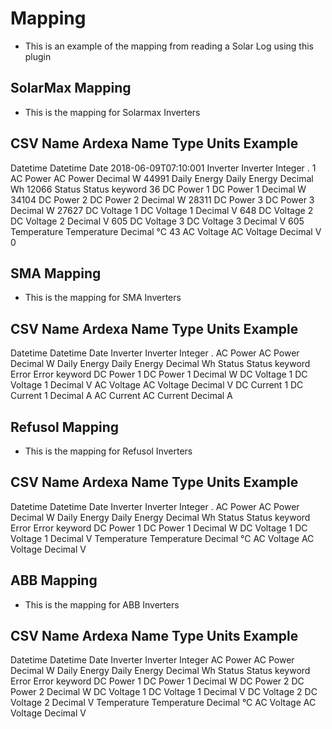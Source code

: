 # Mapping
- This is an example of the mapping from reading a Solar Log using this plugin


## SolarMax Mapping
- This is the mapping for Solarmax Inverters

CSV Name                    Ardexa Name             Type        Units      Example
------------------------------------------------------------------------------------
Datetime                    Datetime                Date                    2018-06-09T07:10:001
Inverter                    Inverter                Integer     .           1
AC Power                    AC Power                Decimal     W           44991
Daily Energy                Daily Energy            Decimal     Wh          12066
Status                      Status                  keyword                 36
DC Power 1                  DC Power 1              Decimal     W           34104
DC Power 2                  DC Power 2              Decimal     W           28311
DC Power 3                  DC Power 3              Decimal     W           27627
DC Voltage 1                DC Voltage 1            Decimal     V           648
DC Voltage 2                DC Voltage 2            Decimal     V           605
DC Voltage 3                DC Voltage 3            Decimal     V           605
Temperature                 Temperature             Decimal     °C          43
AC Voltage                  AC Voltage              Decimal     V           0


## SMA Mapping
- This is the mapping for SMA Inverters

CSV Name                    Ardexa Name             Type        Units      Example
------------------------------------------------------------------------------------
Datetime                    Datetime                Date
Inverter                    Inverter                Integer     .
AC Power                    AC Power                Decimal     W 
Daily Energy                Daily Energy            Decimal     Wh
Status                      Status                  keyword
Error                       Error                   keyword
DC Power 1                  DC Power 1              Decimal     W
DC Voltage 1                DC Voltage 1            Decimal     V
AC Voltage                  AC Voltage              Decimal     V
DC Current 1                DC Current 1            Decimal     A
AC Current                  AC Current              Decimal     A


## Refusol Mapping
- This is the mapping for Refusol Inverters

CSV Name                    Ardexa Name             Type        Units      Example
------------------------------------------------------------------------------------
Datetime                    Datetime                Date
Inverter                    Inverter                Integer     .
AC Power                    AC Power                Decimal     W 
Daily Energy                Daily Energy            Decimal     Wh
Status                      Status                  keyword
Error                       Error                   keyword
DC Power 1                  DC Power 1              Decimal     W
DC Voltage 1                DC Voltage 1            Decimal     V
Temperature                 Temperature             Decimal     °C
AC Voltage                  AC Voltage              Decimal     V



##  ABB Mapping
- This is the mapping for ABB Inverters

CSV Name                    Ardexa Name             Type        Units      Example
------------------------------------------------------------------------------------
Datetime                    Datetime                Date
Inverter                    Inverter                Integer
AC Power                    AC Power                Decimal     W
Daily Energy                Daily Energy            Decimal     Wh
Status                      Status                  keyword
Error                       Error                   keyword
DC Power 1                  DC Power 1              Decimal     W
DC Power 2                  DC Power 2              Decimal     W
DC Voltage 1                DC Voltage 1            Decimal     V
DC Voltage 2                DC Voltage 2            Decimal     V
Temperature                 Temperature             Decimal     °C
AC Voltage                  AC Voltage              Decimal     V
















